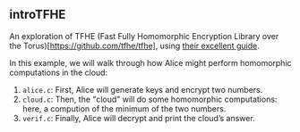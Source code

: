 ## introTFHE

An exploration of TFHE (Fast Fully Homomorphic Encryption Library over the Torus)[https://github.com/tfhe/tfhe], using [their excellent guide](https://tfhe.github.io/tfhe/coding.html).

In this example, we will walk through how Alice might perform homomorphic computations in the cloud:

1. `alice.c`: First, Alice will generate keys and encrypt two numbers.
2. `cloud.c`: Then, the "cloud" will do some homomorphic computations: here, a compution of the minimum of the two numbers.
3. `verif.c`: Finally, Alice will decrypt and print the cloud’s answer.
